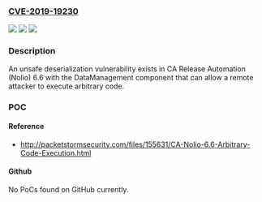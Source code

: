 ### [CVE-2019-19230](https://cve.mitre.org/cgi-bin/cvename.cgi?name=CVE-2019-19230)
![](https://img.shields.io/static/v1?label=Product&message=CA%20Release%20Automation&color=blue)
![](https://img.shields.io/static/v1?label=Version&message=6%3D%206.6%20&color=brighgreen)
![](https://img.shields.io/static/v1?label=Vulnerability&message=CWE-502&color=brighgreen)

### Description

An unsafe deserialization vulnerability exists in CA Release Automation (Nolio) 6.6 with the DataManagement component that can allow a remote attacker to execute arbitrary code.

### POC

#### Reference
- http://packetstormsecurity.com/files/155631/CA-Nolio-6.6-Arbitrary-Code-Execution.html

#### Github
No PoCs found on GitHub currently.

